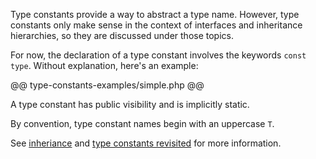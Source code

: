 Type constants provide a way to abstract a type name.  However, type constants only make sense in the context of interfaces
and inheritance hierarchies, so they are discussed under those topics.

For now, the declaration of a type constant involves the keywords `const type`.  Without explanation, here's an example:

@@ type-constants-examples/simple.php @@

A type constant has public visibility and is implicitly static.

By convention, type constant names begin with an uppercase `T`.

See [inheriance](inheritance.md) and [type constants revisited](type-constants-revisited.md) for more information.
